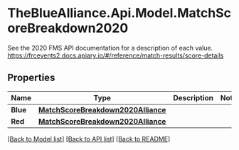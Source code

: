 # TheBlueAlliance.Api.Model.MatchScoreBreakdown2020
See the 2020 FMS API documentation for a description of each value. https://frcevents2.docs.apiary.io/#/reference/match-results/score-details

## Properties

Name | Type | Description | Notes
------------ | ------------- | ------------- | -------------
**Blue** | [**MatchScoreBreakdown2020Alliance**](MatchScoreBreakdown2020Alliance.md) |  | 
**Red** | [**MatchScoreBreakdown2020Alliance**](MatchScoreBreakdown2020Alliance.md) |  | 

[[Back to Model list]](../README.md#documentation-for-models) [[Back to API list]](../README.md#documentation-for-api-endpoints) [[Back to README]](../README.md)

